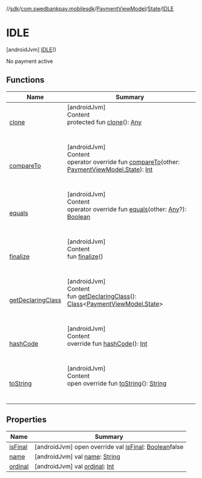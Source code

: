 //[sdk](../../../../../index.md)/[com.swedbankpay.mobilesdk](../../../index.md)/[PaymentViewModel](../../index.md)/[State](../index.md)/[IDLE](index.md)



# IDLE  
 [androidJvm] [IDLE](index.md)()  


No payment active

   


## Functions  
  
|  Name |  Summary | 
|---|---|
| <a name="kotlin/Enum/clone/#/PointingToDeclaration/"></a>[clone](../../../-re-order-purchase-indicator/-r-e-o-r-d-e-r-e-d/index.md#%5Bkotlin%2FEnum%2Fclone%2F%23%2FPointingToDeclaration%2F%5D%2FFunctions%2F-859440000)| <a name="kotlin/Enum/clone/#/PointingToDeclaration/"></a>[androidJvm]  <br>Content  <br>protected fun [clone](../../../-re-order-purchase-indicator/-r-e-o-r-d-e-r-e-d/index.md#%5Bkotlin%2FEnum%2Fclone%2F%23%2FPointingToDeclaration%2F%5D%2FFunctions%2F-859440000)(): [Any](https://kotlinlang.org/api/latest/jvm/stdlib/kotlin/-any/index.html)  <br><br><br>|
| <a name="kotlin/Enum/compareTo/#com.swedbankpay.mobilesdk.PaymentViewModel.State/PointingToDeclaration/"></a>[compareTo](../-f-a-i-l-u-r-e/index.md#%5Bkotlin%2FEnum%2FcompareTo%2F%23com.swedbankpay.mobilesdk.PaymentViewModel.State%2FPointingToDeclaration%2F%5D%2FFunctions%2F-859440000)| <a name="kotlin/Enum/compareTo/#com.swedbankpay.mobilesdk.PaymentViewModel.State/PointingToDeclaration/"></a>[androidJvm]  <br>Content  <br>operator override fun [compareTo](../-f-a-i-l-u-r-e/index.md#%5Bkotlin%2FEnum%2FcompareTo%2F%23com.swedbankpay.mobilesdk.PaymentViewModel.State%2FPointingToDeclaration%2F%5D%2FFunctions%2F-859440000)(other: [PaymentViewModel.State](../index.md)): [Int](https://kotlinlang.org/api/latest/jvm/stdlib/kotlin/-int/index.html)  <br><br><br>|
| <a name="kotlin/Enum/equals/#kotlin.Any?/PointingToDeclaration/"></a>[equals](../../../-re-order-purchase-indicator/-r-e-o-r-d-e-r-e-d/index.md#%5Bkotlin%2FEnum%2Fequals%2F%23kotlin.Any%3F%2FPointingToDeclaration%2F%5D%2FFunctions%2F-859440000)| <a name="kotlin/Enum/equals/#kotlin.Any?/PointingToDeclaration/"></a>[androidJvm]  <br>Content  <br>operator override fun [equals](../../../-re-order-purchase-indicator/-r-e-o-r-d-e-r-e-d/index.md#%5Bkotlin%2FEnum%2Fequals%2F%23kotlin.Any%3F%2FPointingToDeclaration%2F%5D%2FFunctions%2F-859440000)(other: [Any](https://kotlinlang.org/api/latest/jvm/stdlib/kotlin/-any/index.html)?): [Boolean](https://kotlinlang.org/api/latest/jvm/stdlib/kotlin/-boolean/index.html)  <br><br><br>|
| <a name="kotlin/Enum/finalize/#/PointingToDeclaration/"></a>[finalize](../../../-re-order-purchase-indicator/-r-e-o-r-d-e-r-e-d/index.md#%5Bkotlin%2FEnum%2Ffinalize%2F%23%2FPointingToDeclaration%2F%5D%2FFunctions%2F-859440000)| <a name="kotlin/Enum/finalize/#/PointingToDeclaration/"></a>[androidJvm]  <br>Content  <br>fun [finalize](../../../-re-order-purchase-indicator/-r-e-o-r-d-e-r-e-d/index.md#%5Bkotlin%2FEnum%2Ffinalize%2F%23%2FPointingToDeclaration%2F%5D%2FFunctions%2F-859440000)()  <br><br><br>|
| <a name="kotlin/Enum/getDeclaringClass/#/PointingToDeclaration/"></a>[getDeclaringClass](../../../-re-order-purchase-indicator/-r-e-o-r-d-e-r-e-d/index.md#%5Bkotlin%2FEnum%2FgetDeclaringClass%2F%23%2FPointingToDeclaration%2F%5D%2FFunctions%2F-859440000)| <a name="kotlin/Enum/getDeclaringClass/#/PointingToDeclaration/"></a>[androidJvm]  <br>Content  <br>fun [getDeclaringClass](../../../-re-order-purchase-indicator/-r-e-o-r-d-e-r-e-d/index.md#%5Bkotlin%2FEnum%2FgetDeclaringClass%2F%23%2FPointingToDeclaration%2F%5D%2FFunctions%2F-859440000)(): [Class](https://developer.android.com/reference/kotlin/java/lang/Class.html)<[PaymentViewModel.State](../index.md)>  <br><br><br>|
| <a name="kotlin/Enum/hashCode/#/PointingToDeclaration/"></a>[hashCode](../../../-re-order-purchase-indicator/-r-e-o-r-d-e-r-e-d/index.md#%5Bkotlin%2FEnum%2FhashCode%2F%23%2FPointingToDeclaration%2F%5D%2FFunctions%2F-859440000)| <a name="kotlin/Enum/hashCode/#/PointingToDeclaration/"></a>[androidJvm]  <br>Content  <br>override fun [hashCode](../../../-re-order-purchase-indicator/-r-e-o-r-d-e-r-e-d/index.md#%5Bkotlin%2FEnum%2FhashCode%2F%23%2FPointingToDeclaration%2F%5D%2FFunctions%2F-859440000)(): [Int](https://kotlinlang.org/api/latest/jvm/stdlib/kotlin/-int/index.html)  <br><br><br>|
| <a name="kotlin/Enum/toString/#/PointingToDeclaration/"></a>[toString](../../../-re-order-purchase-indicator/-r-e-o-r-d-e-r-e-d/index.md#%5Bkotlin%2FEnum%2FtoString%2F%23%2FPointingToDeclaration%2F%5D%2FFunctions%2F-859440000)| <a name="kotlin/Enum/toString/#/PointingToDeclaration/"></a>[androidJvm]  <br>Content  <br>open override fun [toString](../../../-re-order-purchase-indicator/-r-e-o-r-d-e-r-e-d/index.md#%5Bkotlin%2FEnum%2FtoString%2F%23%2FPointingToDeclaration%2F%5D%2FFunctions%2F-859440000)(): [String](https://kotlinlang.org/api/latest/jvm/stdlib/kotlin/-string/index.html)  <br><br><br>|


## Properties  
  
|  Name |  Summary | 
|---|---|
| <a name="com.swedbankpay.mobilesdk/PaymentViewModel.State.IDLE/isFinal/#/PointingToDeclaration/"></a>[isFinal](is-final.md)| <a name="com.swedbankpay.mobilesdk/PaymentViewModel.State.IDLE/isFinal/#/PointingToDeclaration/"></a> [androidJvm] open override val [isFinal](is-final.md): [Boolean](https://kotlinlang.org/api/latest/jvm/stdlib/kotlin/-boolean/index.html)false   <br>|
| <a name="com.swedbankpay.mobilesdk/PaymentViewModel.State.IDLE/name/#/PointingToDeclaration/"></a>[name](name.md)| <a name="com.swedbankpay.mobilesdk/PaymentViewModel.State.IDLE/name/#/PointingToDeclaration/"></a> [androidJvm] val [name](name.md): [String](https://kotlinlang.org/api/latest/jvm/stdlib/kotlin/-string/index.html)   <br>|
| <a name="com.swedbankpay.mobilesdk/PaymentViewModel.State.IDLE/ordinal/#/PointingToDeclaration/"></a>[ordinal](ordinal.md)| <a name="com.swedbankpay.mobilesdk/PaymentViewModel.State.IDLE/ordinal/#/PointingToDeclaration/"></a> [androidJvm] val [ordinal](ordinal.md): [Int](https://kotlinlang.org/api/latest/jvm/stdlib/kotlin/-int/index.html)   <br>|

